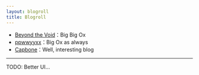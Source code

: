 ```yaml
---
layout: blogroll
title: Blogroll
---
```


- [Beyond the Void](http://www.byvoid.com)：Big Big Ox
- [ppwwyyxx](http://ppwwyyxx.com)：Big Ox as always
- [Capbone](http://capbone.com)：Well, interesting blog

---

TODO: Better UI...

